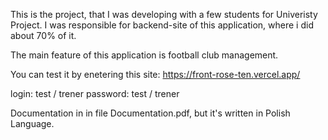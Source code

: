 This is the project, that I was developing with a few students for Univeristy Project.
I was responsible for backend-site of this application, where i did about 70% of it.

The main feature of this application is football club management.

You can test it by enetering this site: https://front-rose-ten.vercel.app/

login: test / trener
password: test / trener

Documentation in in file Documentation.pdf, but it's written in Polish Language.
